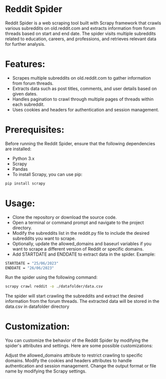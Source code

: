 # Reddit Spider
Reddit Spider is a web scraping tool built with Scrapy framework that crawls various subreddits on old.reddit.com and extracts information from forum threads based on start and end date. The spider visits multiple subreddits related to education, careers, and professions, and retrieves relevant data for further analysis.

# Features:
- Scrapes multiple subreddits on old.reddit.com to gather information from forum threads.
- Extracts data such as post titles, comments, and user details based on given dates.
- Handles pagination to crawl through multiple pages of threads within each subreddit.
- Uses cookies and headers for authentication and session management.

# Prerequisites:
Before running the Reddit Spider, ensure that the following dependencies are installed:

- Python 3.x
- Scrapy
- Pandas
- To install Scrapy, you can use pip:
```bash
pip install scrapy
```

# Usage:
- Clone the repository or download the source code.
- Open a terminal or command prompt and navigate to the project directory.
- Modify the subreddits list in the reddit.py file to include the desired subreddits you want to scrape.
- Optionally, update the allowed_domains and baseurl variables if you want to scrape a different version of Reddit or specific domains.
- Add STARTDATE and ENDDATE to extract data in the spider. Example:
```bash
STARTDATE = "25/06/2023"
ENDDATE = "26/06/2023"
```
Run the spider using the following command:
```bash
scrapy crawl reddit -o ./datafolder/data.csv
```
The spider will start crawling the subreddits and extract the desired information from the forum threads.
The extracted data will be stored in the data.csv in datafolder directory

# Customization:
You can customize the behavior of the Reddit Spider by modifying the spider's attributes and settings. Here are some possible customizations:

Adjust the allowed_domains attribute to restrict crawling to specific domains.
Modify the cookies and headers attributes to handle authentication and session management.
Change the output format or file name by modifying the Scrapy settings.
